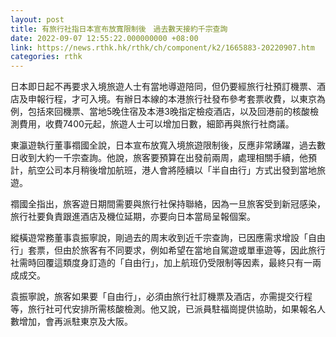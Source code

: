 ```yaml
---
layout: post
title: 有旅行社指日本宣布放寬限制後　過去數天接約千宗查詢
date: 2022-09-07 12:55:22.000000000 +08:00
link: https://news.rthk.hk/rthk/ch/component/k2/1665883-20220907.htm
categories: rthk
---
```


日本即日起不再要求入境旅遊人士有當地導遊陪同，但仍要經旅行社預訂機票、酒店及申報行程，才可入境。有辦日本線的本港旅行社發布參考套票收費，以東京為例，包括來回機票、當地5晚住宿及本港3晚指定檢疫酒店，以及回港前的核酸檢測費用，收費7400元起，旅遊人士可以增加日數，細節再與旅行社商議。

東瀛遊執行董事禤國全說，日本宣布放寬入境旅遊限制後，反應非常踴躍，過去數日收到大約一千宗查詢。他說，旅客要預算在出發前兩周，處理相關手續，他預計，航空公司本月稍後增加航班，港人會將陸續以「半自由行」方式出發到當地旅遊。

禤國全指出，旅客遊日期間需要與旅行社保持聯絡，因為一旦旅客受到新冠感染，旅行社要負責跟進酒店及機位延期，亦要向日本當局呈報個案。

縱橫遊常務董事袁振寧說，剛過去的周末收到近千宗查詢，已因應需求增設「自由行」套票，但由於旅客有不同要求，例如希望在當地自駕遊或單車遊等，因此旅行社需時回覆這類度身訂造的「自由行」，加上航班仍受限制等因素，最終只有一兩成成交。

袁振寧說，旅客如果要「自由行」，必須由旅行社訂機票及酒店，亦需提交行程等，旅行社可代安排所需核酸檢測。他又說，已派員駐福崗提供協助，如果報名人數增加，會再派駐東京及大阪。
